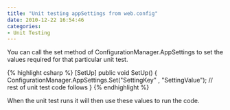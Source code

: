 ```yaml
---
title: "Unit testing appSettings from web.config"
date: 2010-12-22 16:54:46
categories: 
- Unit Testing
---
```


You can call the set method of ConfigurationManager.AppSettings to set the values required for that particular unit test.

{% highlight csharp %}
[SetUp]
public void SetUp()
{
  ConfigurationManager.AppSettings.Set("SettingKey" , "SettingValue");
  // rest of unit test code follows
}
{% endhighlight %}

When the unit test runs it will then use these values to run the code.
